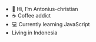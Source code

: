 - 👋 Hi, I’m Antonius-christian
- ☕ Coffee addict
- 💻 Currently learning JavaScript
-    Living in Indonesia 

<!---
Antonius-christian/Antonius-christian is a ✨ special ✨ repository because its `README.md` (this file) appears on your GitHub profile.
You can click the Preview link to take a look at your changes.
--->
